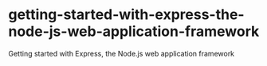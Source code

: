 # getting-started-with-express-the-node-js-web-application-framework
Getting started with Express, the Node.js web application framework
